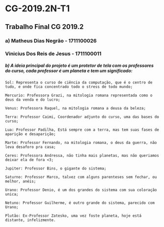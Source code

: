 # CG-2019.2N-T1

## Trabalho Final CG 2019.2

### a) Matheus Dias Negrão - 1711100026
### Vinicius Dos Reis de Jesus - 1711100011

##### b) A ideia principal do projeto é um protetor de tela com os professores do curso, cada professor é um planeta e tem um significado:

    Sol: Representa o curso de ciência da computação, que é o centro de tudo, e onde fica concentrado todo o stress de todo mundo;

    Mercurio: Professora Grazi, na mitologia romana representada como o deus da venda e do lucro;

    Venus: Professora Raquel, na mitologia romana a deusa da beleza;

    Terra: Professor Caimi, Coordenador adjunto do curso, uma das bases do curso;

    Lua: Professor Padilha, Está sempre com a terra, mas tem suas fases de aparição e desaparição;

    Marte: Professor Fernando, na mitologia romana, o deus da guerra, não leva desaforo pra casa;

    Ceres: Professora Andressa, não tinha mais planetas, mas não queriamos deixar ela de fora <3;

    Jupiter: Professor Bins, o gigante do sistema;

    Saturno: Professor Marco, talvez com alguns parenteses sem fechar, ou melhor, anéis;

    Urano: Professor Denio, é um dos grandes do sistema com sua coloração unica;

    Netuno: Professor Guilherme, é outro grande do sistema, parecido com Urano;

    Plutão: Ex-Professor Zatesko, uma vez foste planeta, hoje está distante, infelizmente.